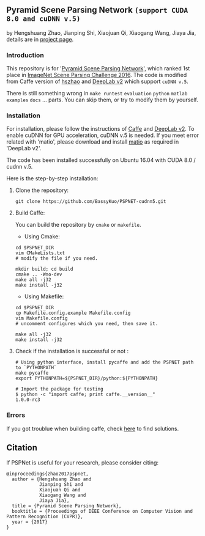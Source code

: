 ## Pyramid Scene Parsing Network `(support CUDA 8.0 and cuDNN v.5)`

by Hengshuang Zhao, Jianping Shi, Xiaojuan Qi, Xiaogang Wang, Jiaya Jia, details are in [project page](https://hszhao.github.io/projects/pspnet/index.html).

### Introduction

This repository is for '[Pyramid Scene Parsing Network](https://arxiv.org/abs/1612.01105)', which ranked 1st place in [ImageNet Scene Parsing Challenge 2016](http://image-net.org/challenges/LSVRC/2016/results). The code is modified from Caffe version of [hszhao](https://github.com/hszhao/PSPNet) and [DeepLab v2](https://github.com/xmyqsh/deeplab-v2) which support `cuDNN v.5`.

There is still something wrong in `make runtest` `evaluation` `python` `matlab` `examples` `docs` ... parts. You can skip them, or try to modify them by yourself.

### Installation

For installation, please follow the instructions of [Caffe](https://github.com/BVLC/caffe) and [DeepLab v2](https://bitbucket.org/aquariusjay/deeplab-public-ver2). To enable cuDNN for GPU acceleration, cuDNN v.5 is needed. If you meet error related with 'matio', please download and install [matio](https://sourceforge.net/projects/matio/files/matio/1.5.2) as required in 'DeepLab v2'.

The code has been installed successfully on Ubuntu 16.04 with CUDA 8.0 / cudnn v.5.

Here is the step-by-step installation:

1. Clone the repository:

	```shell
	git clone https://github.com/BassyKuo/PSPNET-cudnn5.git
	```

2. Build Caffe:

   You can build the repository by `cmake` or `makefile`.

   * Using Cmake:

	```shell
	cd $PSPNET_DIR
	vim CMakeLists.txt
	# modify the file if you need.

	mkdir build; cd build
	cmake .. -Wno-dev
	make all -j32
	make install -j32
	```

	* Using Makefile:

	```shell
	cd $PSPNET_DIR
	cp Makefile.config.example Makefile.config
	vim Makefile.config 
	# uncomment configures which you need, then save it.

	make all -j32
	make install -j32
	```

3. Check if the installation is successful or not :

	```shell
	# Using python interface, install pycaffe and add the PSPNET path to `PYTHONPATH`
	make pycaffe
	export PYTHONPATH=${PSPNET_DIR}/python:${PYTHONPATH}

	# Import the package for testing
	$ python -c "import caffe; print caffe.__version__"
	1.0.0-rc3
	```

### Errors

If you got troublue when building caffe, check [here](https://gist.github.com/wangruohui/679b05fcd1466bb0937f#fix-hdf5-naming-problem) to find solutions.

## Citation

If PSPNet is useful for your research, please consider citing:

    @inproceedings{zhao2017pspnet,
      author = {Hengshuang Zhao and
                Jianping Shi and
                Xiaojuan Qi and
                Xiaogang Wang and
                Jiaya Jia},
      title = {Pyramid Scene Parsing Network},
      booktitle = {Proceedings of IEEE Conference on Computer Vision and Pattern Recognition (CVPR)},
      year = {2017}
    }
